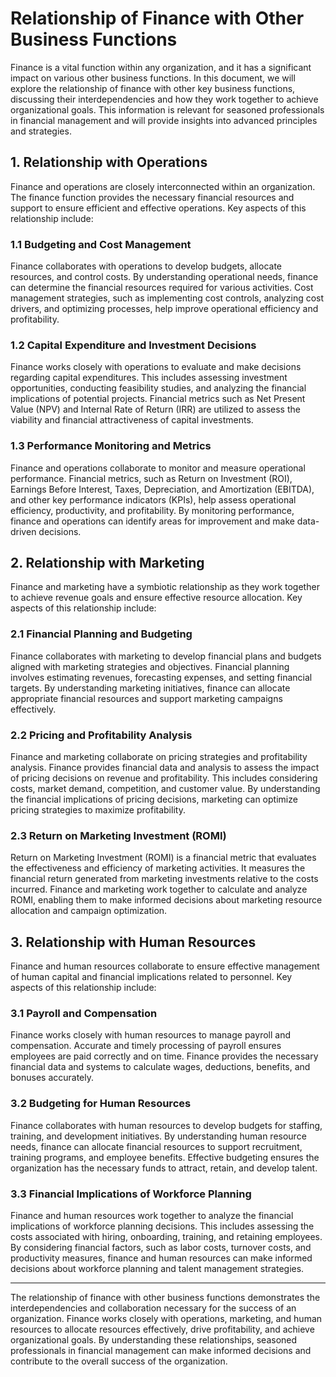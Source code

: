 # Relationship of Finance with Other Business Functions

Finance is a vital function within any organization, and it has a significant impact on various other business functions. In this document, we will explore the relationship of finance with other key business functions, discussing their interdependencies and how they work together to achieve organizational goals. This information is relevant for seasoned professionals in financial management and will provide insights into advanced principles and strategies.

## 1. Relationship with Operations

Finance and operations are closely interconnected within an organization. The finance function provides the necessary financial resources and support to ensure efficient and effective operations. Key aspects of this relationship include:

### 1.1 Budgeting and Cost Management
Finance collaborates with operations to develop budgets, allocate resources, and control costs. By understanding operational needs, finance can determine the financial resources required for various activities. Cost management strategies, such as implementing cost controls, analyzing cost drivers, and optimizing processes, help improve operational efficiency and profitability.

### 1.2 Capital Expenditure and Investment Decisions
Finance works closely with operations to evaluate and make decisions regarding capital expenditures. This includes assessing investment opportunities, conducting feasibility studies, and analyzing the financial implications of potential projects. Financial metrics such as Net Present Value (NPV) and Internal Rate of Return (IRR) are utilized to assess the viability and financial attractiveness of capital investments.

### 1.3 Performance Monitoring and Metrics
Finance and operations collaborate to monitor and measure operational performance. Financial metrics, such as Return on Investment (ROI), Earnings Before Interest, Taxes, Depreciation, and Amortization (EBITDA), and other key performance indicators (KPIs), help assess operational efficiency, productivity, and profitability. By monitoring performance, finance and operations can identify areas for improvement and make data-driven decisions.

## 2. Relationship with Marketing

Finance and marketing have a symbiotic relationship as they work together to achieve revenue goals and ensure effective resource allocation. Key aspects of this relationship include:

### 2.1 Financial Planning and Budgeting
Finance collaborates with marketing to develop financial plans and budgets aligned with marketing strategies and objectives. Financial planning involves estimating revenues, forecasting expenses, and setting financial targets. By understanding marketing initiatives, finance can allocate appropriate financial resources and support marketing campaigns effectively.

### 2.2 Pricing and Profitability Analysis
Finance and marketing collaborate on pricing strategies and profitability analysis. Finance provides financial data and analysis to assess the impact of pricing decisions on revenue and profitability. This includes considering costs, market demand, competition, and customer value. By understanding the financial implications of pricing decisions, marketing can optimize pricing strategies to maximize profitability.

### 2.3 Return on Marketing Investment (ROMI)
Return on Marketing Investment (ROMI) is a financial metric that evaluates the effectiveness and efficiency of marketing activities. It measures the financial return generated from marketing investments relative to the costs incurred. Finance and marketing work together to calculate and analyze ROMI, enabling them to make informed decisions about marketing resource allocation and campaign optimization.

## 3. Relationship with Human Resources

Finance and human resources collaborate to ensure effective management of human capital and financial implications related to personnel. Key aspects of this relationship include:

### 3.1 Payroll and Compensation
Finance works closely with human resources to manage payroll and compensation. Accurate and timely processing of payroll ensures employees are paid correctly and on time. Finance provides the necessary financial data and systems to calculate wages, deductions, benefits, and bonuses accurately.

### 3.2 Budgeting for Human Resources
Finance collaborates with human resources to develop budgets for staffing, training, and development initiatives. By understanding human resource needs, finance can allocate financial resources to support recruitment, training programs, and employee benefits. Effective budgeting ensures the organization has the necessary funds to attract, retain, and develop talent.

### 3.3 Financial Implications of Workforce Planning
Finance and human resources work together to analyze the financial implications of workforce planning decisions. This includes assessing the costs associated with hiring, onboarding, training, and retaining employees. By considering financial factors, such as labor costs, turnover costs, and productivity measures, finance and human resources can make informed decisions about workforce planning and talent management strategies.

---

The relationship of finance with other business functions demonstrates the interdependencies and collaboration necessary for the success of an organization. Finance works closely with operations, marketing, and human resources to allocate resources effectively, drive profitability, and achieve organizational goals. By understanding these relationships, seasoned professionals in financial management can make informed decisions and contribute to the overall success of the organization.